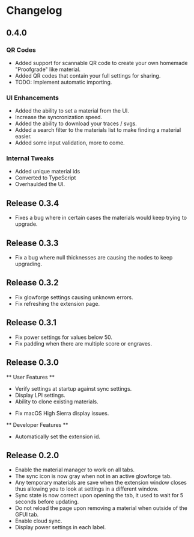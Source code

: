 # Changelog

## 0.4.0

### QR Codes

* Added support for scannable QR code to create your own homemade "Proofgrade"
like material.
* Added QR codes that contain your full settings for sharing.
* TODO: Implement automatic importing.

### UI Enhancements

* Added the ability to set a material from the UI.
* Increase the syncronization speed.
* Added the ability to download your traces / svgs.
* Added a search filter to the materials list to make finding a material easier.
* Added some input validation, more to come.

### Internal Tweaks

* Added unique material ids
* Converted to TypeScript
* Overhaulded the UI.

## Release 0.3.4

* Fixes a bug where in certain cases the materials would keep trying to upgrade.

## Release 0.3.3

* Fix a bug where null thicknesses are causing the nodes to keep upgrading.

## Release 0.3.2

* Fix glowforge settings causing unknown errors.
* Fix refreshing the extension page.

## Release 0.3.1

* Fix power settings for values below 50.
* Fix padding when there are multiple score or engraves.

## Release 0.3.0

** User Features **

* Verify settings at startup against sync settings.
* Display LPI settings.
* Ability to clone existing materials.
- Fix macOS High Sierra display issues.

** Developer Features **

* Automatically set the extension id.

## Release 0.2.0

* Enable the material manager to work on all tabs.
* The sync icon is now gray when not in an active glowforge tab.
* Any temporary materials are save when the extension window closes thus allowing you to look at settings in a different window.
* Sync state is now correct upon opening the tab, it used to wait for 5 seconds before updating.
* Do not reload the page upon removing a material when outside of the GFUI tab.
* Enable cloud sync.
* Display power settings in each label.

